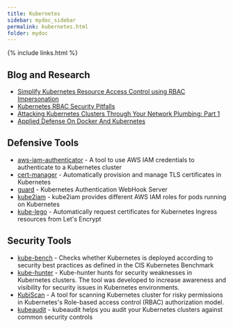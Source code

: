 ```yaml
---
title: Kubernetes
sidebar: mydoc_sidebar
permalink: kubernetes.html
folder: mydoc
---
```


{% include links.html %}


## Blog and Research

* [Simplify Kubernetes Resource Access Control using RBAC Impersonation](https://www.cncf.io/blog/2020/09/17/simplify-kubernetes-resource-access-control-using-rbac-impersonation/)
* [Kubernetes RBAC Security Pitfalls](https://www.impidio.com/blog/kubernetes-rbac-security-pitfalls)
* [Attacking Kubernetes Clusters Through Your Network Plumbing: Part 1](https://www.cyberark.com/resources/threat-research-blog/attacking-kubernetes-clusters-through-your-network-plumbing-part-1)
* [Applied Defense On Docker And Kubernetes](https://www.youtube.com/watch?v=auC712hFJes)

## Defensive Tools

* [aws-iam-authenticator](https://github.com/kubernetes-sigs/aws-iam-authenticator) - A tool to use AWS IAM credentials to authenticate to a Kubernetes cluster
* [cert-manager](https://github.com/jetstack/cert-manager) - Automatically provision and manage TLS certificates in Kubernetes
* [guard](https://github.com/appscode/guard) - Kubernetes Authentication WebHook Server 
* [kube2iam](https://github.com/jtblin/kube2iam) - kube2iam provides different AWS IAM roles for pods running on Kubernetes
* [kube-lego](https://github.com/jetstack/kube-lego) - Automatically request certificates for Kubernetes Ingress resources from Let's Encrypt

## Security Tools

* [kube-bench](https://github.com/aquasecurity/kube-bench) - Checks whether Kubernetes is deployed according to security best practices as defined in the CIS Kubernetes Benchmark
* [kube-hunter](https://github.com/aquasecurity/kube-hunter) - Kube-hunter hunts for security weaknesses in Kubernetes clusters. The tool was developed to increase awareness and visibility for security issues in Kubernetes environments. 
* [KubiScan](https://github.com/cyberark/KubiScan) - A tool for scanning Kubernetes cluster for risky permissions in Kubernetes's Role-based access control (RBAC) authorization model.
* [kubeaudit](https://github.com/Shopify/kubeaudit) - kubeaudit helps you audit your Kubernetes clusters against common security controls
